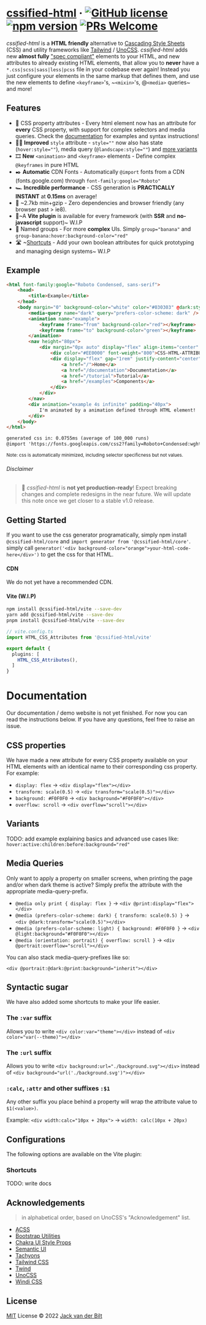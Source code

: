 # [cssified-html](https://just-html.dev) &middot; [![GitHub license](https://img.shields.io/github/license/UltraCakeBakery/cssified-html.svg)](#LICENSE) [![npm version](https://img.shields.io/npm/v/cssified-html.svg?style=flat)](https://www.npmjs.com/package/cssified-html) [![PRs Welcome](https://img.shields.io/badge/PRs-welcome-brightgreen.svg)](https://reactjs.org/docs/how-to-contribute.html#your-first-pull-request)

_cssified-html_ is a **HTML friendly** alternative to [Cascading Style Sheets](https://developer.mozilla.org/en-US/docs/Web/CSS) (CSS) and utility frameworks like [Tailwind](https://github.com/tailwindlabs/tailwindcss) / [UnoCSS](https://github.com/unocss/unocss). _cssified-html_ adds new **almost fully** ["spec compliant"](https://html.spec.whatwg.org/multipage/custom-elements.html) elements to your HTML, and new attributes to already existing HTML elements, that allow you to **never** have a `*.css|scss|sass|less|pcss` file in your codebase ever again! Instead you just configure your elements in the same markup that defines them, and use the new elements to define `<keyframe>`'s, ~`<mixin>`'s, @`<media>` queries~ and more!

## Features
- 🦾 CSS property attributes - Every html element now has an attribute for **every** CSS property, with support for complex selectors and media queries. Check the [documentation](#documentation) for examples and syntax instructions! 
- 🧑‍🎨 **Improved** `style` attribute - `style=""` now also has state (`hover:style=""`), media query (`@landscape:style=""`) and [more variants](#documentation)
- 🎞️ **New** `<animation>` and `<keyframe>` elements - Define complex `@keyframes` in pure HTML
- ✒️ **Automatic** CDN Fonts - Automatically `@import` fonts from a CDN (fonts.google.com) through `font-family:google="Roboto"`
- 🏎️ **Incredible performance** - CSS generation is **PRACTICALLY INSTANT** at **0.15ms** on average!
- 🤏 ~2.7kb min+gzip - Zero dependencies and browser friendly (any browser past > ie8).
- 🔌~A **Vite plugin** is available for every framework (with **SSR** and **no-javascript** support)~ W.I.P
- 📇 Named groups - For more **complex** UIs. Simply `group="banana"` and `group-banana:hover:background-color="red"`
- 🛣️ ~[Shortcuts](#shortcuts) - Add your own boolean attributes for quick prototyping and managing design systems~ W.I.P
<!-- - [100.000+ CSS Icons](https://github.com/unocss/unocss/tree/main/packages/preset-icons/) - easily and performantly add icons to your website  -->

## Example
```html
<html font-family:google="Roboto Condensed, sans-serif">
    <head>
        <title>Example</title>
    </head>
    <body margin="0" background-color="white" color="#030303" @dark:style="background-color: black; color: #fff;">
        <media-query name="dark" query="prefers-color-scheme: dark" />
        <animation name="example">
            <keyframe frame="from" background-color="red"></keyframe>
            <keyframe frame="to" background-color="green"></keyframe>
        </animation>
        <nav height="80px">
            <div margin="0px auto" display="flex" align-items="center" justify-content="space-between" flex-direction="row" height="inherit" width="1200px">
                <div color="#EE0000" font-weight="800">CSS-HTML-ATTRIBUTES</div>
                <div display="flex" gap="1rem" justify-content="center" flex-direction="row" align-items="center" children:style="text-decoration: none; color: inherit;font-weight: 500;">
                    <a href="/">Home</a>
                    <a href="/documentation">Documentation</a>
                    <a href="/tutorial">Tutorial</a>
                    <a href="/examples">Components</a>
                </div>
            </div>
        </nav>
        <div animation="example 4s infinite" padding="40px">
            I'm animated by a animation defined through HTML element!
        </div>
    </body>
</html>
```
```txt
generated css in: 0.0755ms (average of 100_000 runs)
@import 'https://fonts.googleapis.com/css2?family=Roboto+Condensed:wght@800&display=swap';@keyframes example{from{background-color:red}to{background-color:green}}[font-family\:google]{font-family:Roboto Condensed, sans-serif}[margin]{margin:0}[background-color]{background-color:white}[color]{color:#030303}[height]{height:80px}[margin="0px auto"]{margin:0px auto}[display],[display="flex"]{display:flex}[align-items],[align-items="center"]{align-items:center}[justify-content]{justify-content:space-between}[flex-direction],[flex-direction="row"]{flex-direction:row}[height="inherit"]{height:inherit}[width]{width:1200px}[color="#EE0000"]{color:#EE0000}[font-weight]{font-weight:800}[gap]{gap:1rem}[justify-content="center"]{justify-content:center}[children\:style="text-decoration: none; color: inherit;font-weight: 500;"] > *{text-decoration: none; color: inherit;font-weight: 500;}animation{display:none}[animation]{animation:example 4s infinite}[padding]{padding:40px}@media (prefers-color-scheme: dark){[\@dark\:style]{background-color: black; color: #fff;}}
```
<sub>Note: css is automatically minimized, including selector specificness but not values.</sub> 

###### Disclaimer
> 🧪 _cssified-html_ is **not yet production-ready**! Expect breaking changes and complete redesigns in the near future.
> We will update this note once we get closer to a stable v1.0 release.

## Getting Started
If you want to use the css generator programatically, simply npm install `@cssified-html/core` and `import generator from '@cssified-html/core'`.
simply call `generator('<div background-color="orange">your-html-code-here</div>')` to get the css for that HTML. 

#### CDN
We do not yet have a recommended CDN.

#### Vite (W.I.P)

```bash
npm install @cssified-html/vite --save-dev
yarn add @cssified-html/vite --save-dev
pnpm install @cssified-html/vite --save-dev
```

```ts
// vite.config.ts
import HTML_CSS_Attributes from '@cssified-html/vite'

export default {
  plugins: [
    HTML_CSS_Attributes(),
  ]
}
```

# Documentation
Our documentation / demo website is not yet finished. For now you can read the instructions below. If you have any questions, feel free to raise an issue.

## CSS properties
We have made a new attribute for every CSS property available on your HTML elements with an identical name to their corresponding css property.
For example:

- `display: flex` -> `<div display="flex"></div>`
- `transform: scale(0.5)` -> `<div transform="scale(0.5)"></div>`
- `background: #F0F0F0` -> `<div background="#F0F0F0"></div>`
- `overflow: scroll` -> `<div overflow="scroll"></div>`

## Variants
TODO: add example explaining basics and advanced use cases like: 
`hover:active:children:before:background="red"`

## Media Queries
Only want to apply a property on smaller screens, when printing the page and/or when dark theme is active? Simply prefix the attribute with the appropriate media-query-prefix.

- `@media only print { display: flex }` -> `<div @print:display="flex"></div>`
- `@media (prefers-color-scheme: dark) { transform: scale(0.5) }` -> `<div @dark:transform="scale(0.5)"></div>`
- `@media (prefers-color-scheme: light) { background: #F0F0F0 }` -> `<div @light:background="#F0F0F0"></div>`
- `@media (orientation: portrait) { overflow: scroll }` -> `<div @portrait:overflow="scroll"></div>`

You can also stack media-query-prefixes like so:

`<div @portrait:@dark:@print:background="inherit"></div>`

## Syntactic sugar
We have also added some shortcuts to make your life easier.

### The `:var` suffix
Allows you to write `<div color:var="theme"></div>` instead of `<div color="var(--theme)"></div>`

### The `:url` suffix
Allows you to write `<div background:url="./background.svg"></div>` instead of `<div background="url('./background.svg')"></div>`

### `:calc`, `:attr` and other suffixes `:$1`
Any other suffix you place behind a property will wrap the attribute value to `$1(<value>)`. 

Example: `<div width:calc="10px + 20px">` -> `width: calc(10px + 20px)`

## Configurations
The following options are available on the Vite plugin:

### Shortcuts
TODO: write docs

## Acknowledgements

> in alphabetical order, based on UnoCSS's "Acknowledgement" list.

- [ACSS](https://acss.io/)
- [Bootstrap Utilities](https://getbootstrap.com/docs/5.1/utilities/flex/)
- [Chakra UI Style Props](https://chakra-ui.com/docs/features/style-props)
- [Semantic UI](https://semantic-ui.com/)
- [Tachyons](https://tachyons.io/)
- [Tailwind CSS](https://tailwindcss.com/)
- [Twind](https://github.com/tw-in-js/twind)
- [UnoCSS](http://github.com/unocss/unocss)
- [Windi CSS](http://windicss.org/)

## License

[MIT](./LICENSE) License &copy; 2022 [Jack van der Bilt](https://github.com/ultracakebakery)
